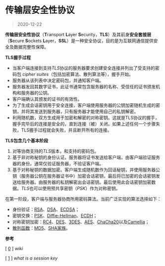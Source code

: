 

# 传输层安全性协议

> 2020-12-22



**传输层安全性协议**（**T**ransport **L**ayer **S**ecurity，**TLS**）及其前身**安全套接层**（**S**ecure **S**ockets **L**ayer，**SSL**）是一种安全协议，目的是为互联网通信提供安全及数据完整性保障。



**TLS握手过程**

- 当客户端连接到支持*TLS*协议的服务器要求创建安全连接并列出了受支持的密码包 *cipher suites*（包括加密算法、散列算法等），握手开始。
- 服务器从该列表中决定密码包，并通知客户端。
- 服务器发回其数字证书，此证书通常包含服务器的名称、受信任的证书颁发机构和服务器的公钥。
- 客户端确认其颁发的证书的有效性。
- 为了生成会话密钥用于安全连接，客户端使用服务器的公钥加密随机生成的密钥，并将其发送到服务器，只有服务器才能使用自己的私钥解密。
- 利用随机数，双方生成用于加密和解密的对称密钥。这就是TLS协议的握手，握手完毕后的连接是安全的，直到连接（被）关闭。如果上述任何一个步骤失败，TLS握手过程就会失败，并且断开所有的连接。



**TLS包含几个基本阶段**

1. 对等协商支持的*TLS*版本，和支持的密码包。
2. 基于非对称秘钥的身份认证。服务器将证书发送给客户端，由客户端验证服务器的身份。通常仅验证服务器，不验证客户端。
3. 基于对称秘钥的数据加密。客户端生成随机数作为回话秘钥，并使用服务器公钥（服务器公钥在服务器证书中）加密会话密钥，最后将已加密的会话密钥发送给服务器。由服务器的私钥解密出会话密钥。最后使用此会话密钥加密数据。*TLS*也可以使用预共享密钥（*PSK*）作为对称密钥。

在第一阶段，客户端与服务器协商所用密码算法。当前广泛实现的算法选择如下：

- 身份验证：[RSA](https://zh.wikipedia.org/wiki/RSA)、[DSA](https://zh.wikipedia.org/wiki/DSA)、[ECDSA](https://zh.wikipedia.org/wiki/ECDSA)；
- 密钥交换：[PSK](https://zh.wikipedia.org/wiki/PSK)、[Diffie-Hellman](https://zh.wikipedia.org/wiki/Diffie-Hellman)、[ECDH](https://zh.wikipedia.org/wiki/ECDH)；
- 对称密钥加密：[RC4](https://zh.wikipedia.org/wiki/RC4)、[DES](https://zh.wikipedia.org/wiki/%E6%95%B0%E6%8D%AE%E5%8A%A0%E5%AF%86%E6%A0%87%E5%87%86)、[3DES](https://zh.wikipedia.org/wiki/3DES)、[AES](https://zh.wikipedia.org/wiki/%E9%AB%98%E7%BA%A7%E5%8A%A0%E5%AF%86%E6%A0%87%E5%87%86)、[ChaCha20](https://zh.wikipedia.org/wiki/ChaCha20)以及[Camellia](https://zh.wikipedia.org/wiki/Camellia)；
- [散列函数](https://zh.wikipedia.org/wiki/%E6%95%A3%E5%88%97%E5%87%BD%E6%95%B0)：[MD5](https://zh.wikipedia.org/wiki/MD5)、[SHA家族](https://zh.wikipedia.org/wiki/SHA%E5%AE%B6%E6%97%8F)。



**参考**

[ [0](https://zh.wikipedia.org/wiki/%E5%82%B3%E8%BC%B8%E5%B1%A4%E5%AE%89%E5%85%A8%E6%80%A7%E5%8D%94%E5%AE%9A) ] *wiki*

[ [1](https://www.cloudflare.com/zh-cn/learning/ssl/what-is-a-session-key/) ] *what is a session key*

